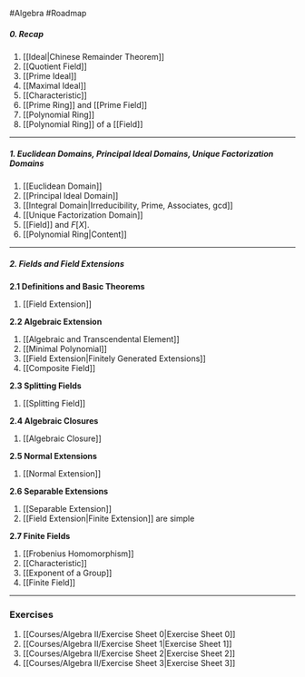 #Algebra #Roadmap 

##### 0. Recap

1. [[Ideal|Chinese Remainder Theorem]]
1. [[Quotient Field]]
2. [[Prime Ideal]]
3. [[Maximal Ideal]]
4. [[Characteristic]]
5. [[Prime Ring]] and [[Prime Field]]
6. [[Polynomial Ring]]
7. [[Polynomial Ring]] of a [[Field]]
---
##### 1. Euclidean Domains, Principal Ideal Domains, Unique Factorization Domains
1. [[Euclidean Domain]]
2. [[Principal Ideal Domain]]
3. [[Integral Domain|Irreducibility, Prime, Associates, gcd]]
4. [[Unique Factorization Domain]]
5. [[Field]] and $F[X]$.
6. [[Polynomial Ring|Content]]
---
##### 2. Fields and Field Extensions
**2.1 Definitions and Basic Theorems**
1. [[Field Extension]]

**2.2 Algebraic Extension**
1. [[Algebraic and Transcendental Element]]
2. [[Minimal Polynomial]]
3. [[Field Extension|Finitely Generated Extensions]]
4. [[Composite Field]]

**2.3 Splitting Fields**
1. [[Splitting Field]]

**2.4 Algebraic Closures**
1. [[Algebraic Closure]]

**2.5 Normal Extensions**
1. [[Normal Extension]]

**2.6 Separable Extensions**
1. [[Separable Extension]]
2. [[Field Extension|Finite Extension]] are simple

**2.7 Finite Fields**
1. [[Frobenius Homomorphism]]
2. [[Characteristic]]
3. [[Exponent of a Group]]
4. [[Finite Field]]
---
### Exercises
1. [[Courses/Algebra II/Exercise Sheet 0|Exercise Sheet 0]]
2. [[Courses/Algebra II/Exercise Sheet 1|Exercise Sheet 1]]
3. [[Courses/Algebra II/Exercise Sheet 2|Exercise Sheet 2]]
4. [[Courses/Algebra II/Exercise Sheet 3|Exercise Sheet 3]]